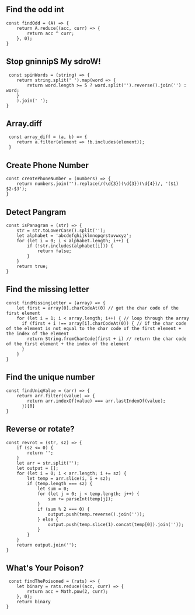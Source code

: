 ## Find the odd int

    const findOdd = (A) => {
        return A.reduce((acc, curr) => {
            return acc ^ curr;
        }, 0);
    }
    
## Stop gninnipS My sdroW!
 
     const spinWords = (string) => { 
        return string.split(' ').map(word => {
            return word.length >= 5 ? word.split('').reverse().join('') : word;
        }
        ).join(' ');
    }
    
## Array.diff
 
     const array_diff = (a, b) => {
        return a.filter(element => !b.includes(element));
     }

## Create Phone Number

    const createPhoneNumber = (numbers) => {
        return numbers.join('').replace(/(\d{3})(\d{3})(\d{4})/, '($1) $2-$3'); 
    }
    
## Detect Pangram

    const isPanagram = (str) => {
        str = str.toLowerCase().split('');
        let alphabet = 'abcdefghijklmnopqrstuvwxyz';
        for (let i = 0; i < alphabet.length; i++) {
            if (!str.includes(alphabet[i])) {
                return false;
            }
        }
        return true;
    }
    
## Find the missing letter

    const findMissingLetter = (array) => {
        let first = array[0].charCodeAt(0) // get the char code of the first element
        for (let i = 1; i < array.length; i++) { // loop through the array
          if (first + i !== array[i].charCodeAt(0)) { // if the char code of the element is not equal to the char code of the first element + the index of the element
            return String.fromCharCode(first + i) // return the char code of the first element + the index of the element
          }
        }
    }
    
## Find the unique number

    const findUniqValue = (arr) => { 
        return arr.filter((value) => {
            return arr.indexOf(value) === arr.lastIndexOf(value);
          })[0] 
    }
    
 ## Reverse or rotate?
 
    const revrot = (str, sz) => {
        if (sz <= 0) {
            return '';
        }
        let arr = str.split('');
        let output = [];
        for (let i = 0; i < arr.length; i += sz) {
            let temp = arr.slice(i, i + sz);
            if (temp.length === sz) {
                let sum = 0;
                for (let j = 0; j < temp.length; j++) {
                    sum += parseInt(temp[j]);
                }
                if (sum % 2 === 0) {
                    output.push(temp.reverse().join(''));
                } else {
                    output.push(temp.slice(1).concat(temp[0]).join(''));
                }
            }
        }
        return output.join('');
    }
    
    
 ## What's Your Poison?

     const findThePoisoned = (rats) => {
        let binary = rats.reduce((acc, curr) => {
            return acc + Math.pow(2, curr);
        }, 0);
        return binary
    }
